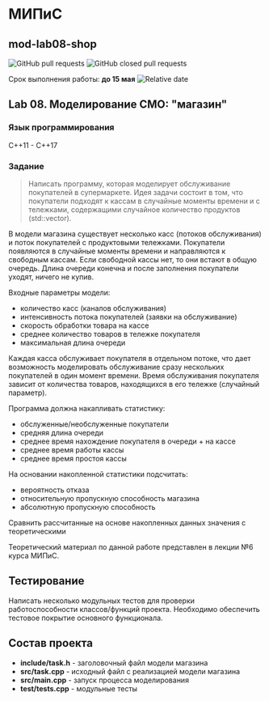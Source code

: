 # МИПиС
## mod-lab08-shop

![GitHub pull requests](https://img.shields.io/github/issues-pr/UNN-IASR/mod-lab08-shop)
![GitHub closed pull requests](https://img.shields.io/github/issues-pr-closed/UNN-IASR/mod-lab08-shop)

Срок выполнения работы: **до 15 мая** ![Relative date](https://img.shields.io/date/1652648400)


## Lab 08. Моделирование СМО: "магазин"

### Язык программирования

С++11 - С++17

### Задание

> Написать программу, которая моделирует обслуживание покупателей в супермаркете. Идея задачи состоит в том, что покупатели подходят к кассам в случайные моменты времени и с тележками, содержащими случайное количество продуктов (std::vector). 

В модели магазина существует несколько касс (потоков обслуживания) и поток покупателей с продуктовыми тележками. Покупатели появляются в случайные моменты времени и направляются к свободным кассам. Если свободной кассы нет, то они встают в общую очередь. Длина очереди конечна и после заполнения покупатели уходят, ничего не купив.

Входные параметры модели:

- количество касс (каналов обслуживания)
- интенсивность потока покупателей (заявки на обслуживание)
- скорость обработки товара на кассе
- среднее количество товаров в тележке покупателя
- максимальная длина очереди 

Каждая касса обслуживает покупателя в отдельном потоке, что дает возможность моделировать обслуживание сразу нескольких покупателей в один момент времени. Время обслуживания покупателя зависит от количества товаров, находящихся в его тележке (случайный параметр).

Программа должна накапливать статистику:

- обслуженные/необслуженные покупатели
- средняя длина очереди
- среднее время нахождение покупателя в очереди + на кассе
- среднее время работы кассы
- среднее время простоя кассы

На основании накопленной статистики подсчитать:

- вероятность отказа
- относительную пропускную способность магазина
- абсолютную пропускную способность

Сравнить рассчитанные на основе накопленных данных значения с теоретическими

Теоретический материал по данной работе представлен в лекции №6 курса МИПиС.

## Тестирование

Написать несколько модульных тестов для проверки работоспособности классов/функций проекта. Необходимо обеспечить тестовое покрытие основного функционала.


## Состав проекта

- **include/task.h** - заголовочный файл модели магазина
- **src/task.cpp** - исходный файл с реализацией модели магазина
- **src/main.cpp** - запуск процесса моделирования
- **test/tests.cpp** - модульные тесты


